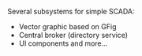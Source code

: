 Several subsystems for simple SCADA:
  * Vector graphic based on GFig
  * Central broker (directory service)
  * UI components
and more...